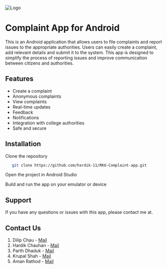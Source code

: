 
![Logo](https://github.com/hardik-11/RKU-Complaint-app/blob/master/app/src/main/res/drawable/complaint%20logo.png?raw=true)


# Complaint App for Android

This is an Android application that allows users to file complaints and report issues to the appropriate authorities. Users can easily create a complaint, add relevant details and submit it to the system. This app is designed to simplify the process of reporting issues and improve communication between citizens and authorities.

## Features

- Create a complaint
- Anonymous complaints
- View complaints
- Real-time updates
- Feedback
- Notifications
- Integration with college authorities
- Safe and secure

## Installation

Clone the repository

```bash
   git clone https://github.com/hardik-11/RKU-Complaint-app.git
```
    
Open the project in Android Studio

Build and run the app on your emulator or device

## Support

If you have any questions or issues with this app, please contact me at.

## Contact Us
1) Dilip Chau - [Mail](mailto:dchau383@rku.ac.in)
2) Hardik Chauhan - [Mail](mailto:hchauhan439@rku.ac.in)
3) Parth Dhaduk - [Mail](mailto:pdhaduk429@rku.ac.in)
4) Krupal Shah - [Mail](mailto:kshah682@rku.ac.in)
5) Aman Rathod - [Mail](mailto:arathod633@rku.ac.in)
